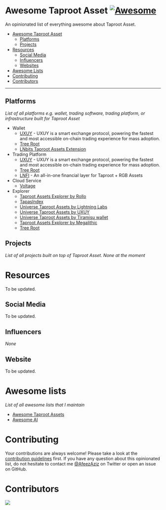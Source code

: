 # Awesome Taproot Asset [![Awesome](https://cdn.rawgit.com/sindresorhus/awesome/d7305f38d29fed78fa85652e3a63e154dd8e8829/media/badge.svg)](https://github.com/sindresorhus/awesome)

An opinionated list of everything awesome about Taproot Asset.

- [Awesome Taproot Asset](#awesome-taproot-asset)
    - [Platforms](#platforms)
    - [Projects](#projects)
- [Resources](#resources)
    - [Social Media](#social-media)
    - [Influencers](#influencers)
    - [Websites](#websites)
- [Awesome Lists](#awesome-lists)
- [Contributing](#contributing)
- [Contributors](#contributors)

---

## Platforms

*List of all platforms e.g. wallet, trading software, trading platform, or infrastructure built for Taproot Asset*

* Wallet
    * [UXUY](https://uxuy.com/) - UXUY is a smart exchange protocol, powering the fastest and most accessible on-chain trading experience for mass adoption.
    * [Tree Root](https://treeroot.xyz)
    * [LNbits Taproot Assets Extension](https://github.com/echennells/taproot_assets)
* Trading Platform
    * [UXUY](https://uxuy.com/) - UXUY is a smart exchange protocol, powering the fastest and most accessible on-chain trading experience for mass adoption.
    * [Tree Root](https://treeroot.xyz)
    * [LNFI](https://lnfi.network/) - An all-in-one financial layer for Taproot + RGB Assets
* Cloud Service
    * [Voltage](https://voltage.cloud/)
* Explorer
    * [Taproot Assets Explorer by Rollo](https://explorer.royllo.org/)
    * [TapasIndex](https://www.tapasindex.com/)
    * [Universe Taproot Assets by Lightning Labs](https://terminal.lightning.engineering/assets/mainnet/index.html)
    * [Universe Taproot Assets by UXUY](https://uxuy.com/taproot)
    * [Universe Taproot Assets by Tiramisu wallet](https://universe.tiramisuwallet.com)
    * [Taproot Assets Explorer by Megalithic](https://megalithic.me/taproot_assets_explorer)
    * [Tree Root](https://treeroot.xyz)

 
## Projects

*List of all projects built on top of Taproot Asset. None at the moment*

# Resources

To be updated.

## Social Media

To be updated.

## Influencers

*None*

## Website

To be updated.

# Awesome lists

*List of all awesome lists that I maintain*

* [Awesome Taproot Assets](https://github.com/afeezaziz/awesome-taproot-asset)
* [Awesome AI](https://github.com/afeezaziz/awesome-ai)

# Contributing

Your contributions are always welcome! Please take a look at the [contribution guidelines](https://github.com/afeezaziz/awesome-taproot-asset/blob/main/CONTRIBUTING.md) first. If you have any question about this opinionated list, do not hesitate to contact me [@AfeezAziz](https://twitter.com/AfeezAziz) on Twitter or open an issue on GitHub.

# Contributors

<a align="center" href="https://github.com/afeezaziz/awesome-taproot-asset/graphs/contributors">
  <img src="https://contrib.rocks/image?repo=afeezaziz/awesome-taproot-asset" />
</a>
